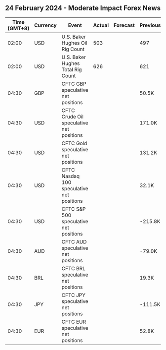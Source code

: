 ## 24 February 2024 - Moderate Impact Forex News

| Time (GMT+8) | Currency | Event | Actual | Forecast | Previous |
|------|----------|-------|--------|----------|----------|
| 02:00 | USD | U.S. Baker Hughes Oil Rig Count | 503 |  | 497 |
| 02:00 | USD | U.S. Baker Hughes Total Rig Count | 626 |  | 621 |
| 04:30 | GBP | CFTC GBP speculative net positions |  |  | 50.5K |
| 04:30 | USD | CFTC Crude Oil speculative net positions |  |  | 171.0K |
| 04:30 | USD | CFTC Gold speculative net positions |  |  | 131.2K |
| 04:30 | USD | CFTC Nasdaq 100 speculative net positions |  |  | 32.1K |
| 04:30 | USD | CFTC S&P 500 speculative net positions |  |  | -215.8K |
| 04:30 | AUD | CFTC AUD speculative net positions |  |  | -79.0K |
| 04:30 | BRL | CFTC BRL speculative net positions |  |  | 19.3K |
| 04:30 | JPY | CFTC JPY speculative net positions |  |  | -111.5K |
| 04:30 | EUR | CFTC EUR speculative net positions |  |  | 52.8K |

